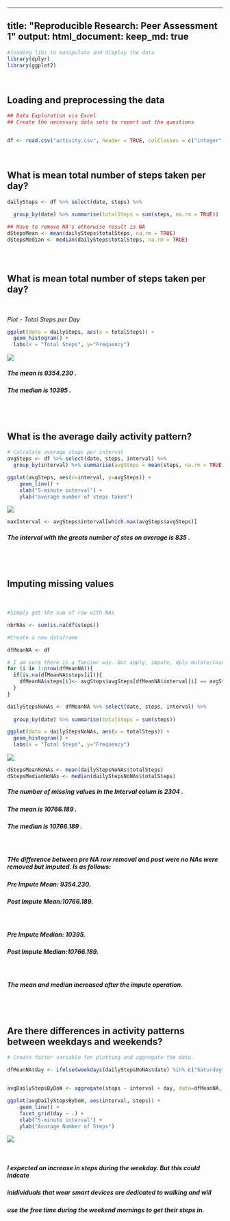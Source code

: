

---
title: "Reproducible Research: Peer Assessment 1"
output: 
  html_document:
    keep_md: true
---








```r
#loading libs to manipulate and display the data
library(dplyr)
library(ggplot2)
```
<br>

## Loading and preprocessing the data


```r
## Data Exploration via Excel
## Create the necessary data sets to report out the questions


df <- read.csv("activity.csv", header = TRUE, colClasses = c("integer", "Date", "integer"))
```

<br>

## What is mean total number of steps taken per day?


```r
dailySteps <- df %>% select(date, steps) %>% 
  
  group_by(date) %>% summarise(totalSteps = sum(steps, na.rm = TRUE))

## Have to remove NA's otherwise result is NA
dStepsMean <- mean(dailySteps$totalSteps, na.rm = TRUE)
dStepsMedian <- median(dailySteps$totalSteps, na.rm = TRUE)
```
<br>

# 
## What is mean total number of steps taken per day?

<br>

*Plot - Total Steps per Day*


```r
ggplot(data = dailySteps, aes(x = totalSteps)) +
  geom_histogram() +
  labs(x = "Total Steps", y="Frequency")
```

![](PA1_template_files/figure-html/unnamed-chunk-4-1.png)<!-- -->
<br>

##### The mean is 9354.230 .

##### The median is 10395 .


<br>
<br>

  

## What is the average daily activity pattern?


```r
# Calculate average steps per interval
avgSteps <- df %>% select(date, steps, interval) %>% 
  group_by(interval) %>% summarise(avgSteps = mean(steps, na.rm = TRUE))

ggplot(avgSteps, aes(x=interval, y=avgSteps)) +
    geom_line() +
    xlab("5-minute interval") +
    ylab("average number of steps taken") 
```

![](PA1_template_files/figure-html/unnamed-chunk-5-1.png)<!-- -->

```r
maxInterval <- avgSteps$interval[which.max(avgSteps$avgSteps)]
```

##### The interval with the greats number of stes on average is 835 .

<br>
<br>

## Imputing missing values

<br>


```r
#Simply get the sum of row with NAs

nbrNAs <- sum(is.na(df$steps))

#Create a new dataframe

dfMeanNA <- df

# I am sure there is a fancier way. But apply, impute, dply mutate/case are a bit advanced. 
for (i in 1:nrow(dfMeanNA)){
  if(is.na(dfMeanNA$steps[i])){
    dfMeanNA$steps[i]<- avgSteps$avgSteps[dfMeanNA$interval[i] == avgSteps$interval]
  }
}

dailyStepsNoNAs <- dfMeanNA %>% select(date, steps, interval) %>% 
  
  group_by(date) %>% summarise(totalSteps = sum(steps))

ggplot(data = dailyStepsNoNAs, aes(x = totalSteps)) +
  geom_histogram() +
  labs(x = "Total Steps", y="Frequency")
```

![](PA1_template_files/figure-html/unnamed-chunk-6-1.png)<!-- -->

```r
dStepsMeanNoNAs <- mean(dailyStepsNoNAs$totalSteps)
dStepsMedianNoNAs <- median(dailyStepsNoNAs$totalSteps)
```

##### The number of missing values in the Interval colum is 2304 .

##### The mean is 10766.189 .

##### The median is 10766.189 .

<br>

##### THe difference between pre NA row removal and post were no NAs were removed but imputed. Is as follows:

##### Pre Impute Mean: 9354.230.
##### Post Impute Mean:10766.189.

<br>

##### Pre Impute Median: 10395.
##### Post Impute Median:10766.189.

<br>

##### The mean and median increased after the impute operation. 

<br>

<br>

## Are there differences in activity patterns between weekdays and weekends?

```r
# Create factor variable for plotting and aggregate the data. 

dfMeanNA$day <- ifelse(weekdays(dailyStepsNoNAs$date) %in% c("Saturday", "Sunday"), "weekend", "weekday")


avgDailyStepsByDoW <- aggregate(steps ~ interval + day, data=dfMeanNA, mean)

ggplot(avgDailyStepsByDoW, aes(interval, steps)) + 
    geom_line() + 
    facet_grid(day ~ .) +
    xlab("5-minute interval") + 
    ylab("Avarage Number of Steps")
```

![](PA1_template_files/figure-html/unnamed-chunk-7-1.png)<!-- -->


<br>

##### I expected an increase in steps during the weekday. But this could indcate
##### inidividuals that wear smart devices are dedicated to walking and will
##### use the free time during the weekend mornings to get their steps in.

<br>


